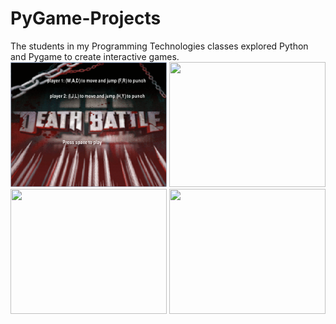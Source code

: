 # PyGame-Projects
The students in my Programming Technologies classes explored Python and Pygame to create interactive games.
<img src ="https://github.com/JPerez5/Death-Battles/blob/master/Capture.PNG" width = "250 " height = "200">
<img src="https://github.com/saramargolin/PyGame-Projects/blob/master/Capture2.PNG" width = "250" height ="200">
<img src="https://github.com/saramargolin/PyGame-Projects/blob/master/Capture3.PNG" width = "250" height ="200">
<img src="https://github.com/saramargolin/PyGame-Projects/blob/master/END%20SCREEN.jpg" width = "250" height ="200" >


